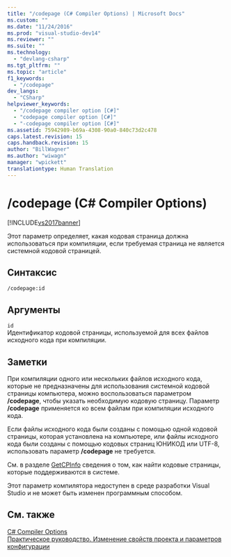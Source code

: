 ```yaml
---
title: "/codepage (C# Compiler Options) | Microsoft Docs"
ms.custom: ""
ms.date: "11/24/2016"
ms.prod: "visual-studio-dev14"
ms.reviewer: ""
ms.suite: ""
ms.technology: 
  - "devlang-csharp"
ms.tgt_pltfrm: ""
ms.topic: "article"
f1_keywords: 
  - "/codepage"
dev_langs: 
  - "CSharp"
helpviewer_keywords: 
  - "/codepage compiler option [C#]"
  - "codepage compiler option [C#]"
  - "-codepage compiler option [C#]"
ms.assetid: 75942989-b69a-4308-90a0-840c73d2c478
caps.latest.revision: 15
caps.handback.revision: 15
author: "BillWagner"
ms.author: "wiwagn"
manager: "wpickett"
translationtype: Human Translation
---
```

# /codepage (C# Compiler Options)
[!INCLUDE[vs2017banner](../../../csharp/includes/vs2017banner.md)]

Этот параметр определяет, какая кодовая страница должна использоваться при компиляции, если требуемая страница не является системной кодовой страницей.  
  
## Синтаксис  
  
```  
/codepage:id  
```  
  
## Аргументы  
 `id`  
 Идентификатор кодовой страницы, используемой для всех файлов исходного кода при компиляции.  
  
## Заметки  
 При компиляции одного или нескольких файлов исходного кода, которые не предназначены для использования системной кодовой страницы компьютера, можно воспользоваться параметром **\/codepage**, чтобы указать необходимую кодовую страницу.  Параметр **\/codepage** применяется ко всем файлам при компиляции исходного кода.  
  
 Если файлы исходного кода были созданы с помощью одной кодовой страницы, которая установлена на компьютере, или файлы исходного кода были созданы с помощью кодовых страниц ЮНИКОД или UTF\-8, использовать параметр **\/codepage** не требуется.  
  
 См. в разделе [GetCPInfo](http://go.microsoft.com/fwlink/?LinkId=148371) сведения о том, как найти кодовые страницы, которые поддерживаются в системе.  
  
 Этот параметр компилятора недоступен в среде разработки Visual Studio и не может быть изменен программным способом.  
  
## См. также  
 [C\# Compiler Options](../../../csharp/language-reference/compiler-options/index.md)   
 [Практическое руководство. Изменение свойств проекта и параметров конфигурации](http://msdn.microsoft.com/ru-ru/e7184bc5-2f2b-4b4f-aa9a-3ecfcbc48b67)